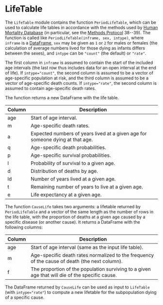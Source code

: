 # LifeTable
The `LifeTable` module contains the function `PeriodLifeTable`, which can be used to calculate life tables in accordance with the methods used by [Human Mortality Database](http://www.mortality.org/) (in particular, see the [Methods Protocol](http://www.mortality.org/Public/Docs/MethodsProtocol.pdf) 38--39). The function is called like `PeriodLifeTable(inframe, sex, intype)`, where `inframe` is a [DataFrame](https://github.com/JuliaStats/DataFrames.jl), `sex` may be given as `1` or `2` for males or females (the calculation of average numbers lived for those dying as infants differs between the sexes), and `intype` can be `"count"` (the default) or `"rate"`.

The first column in `inframe` is assumed to contain the start of the included age intervals (the last row thus includes data for an open interval at the end of life). If `intype="count"`, the second column is assumed to be a vector of age-specific population at risk, and the third column is assumed to be a vector of age-specific death counts. If `intype="rate"`, the second column is assumed to contain age-specific death rates.

The function returns a new DataFrame with the life table.

| Column | Description
| ------ | -----------
| age | Start of age interval.
| m | Age-specific death rates.
| a | Expected numbers of years lived at a given age for someone dying at that age. 
| q | Age-specific death probabilities.
| p | Age-specific survival probabilities.
| l | Probability of survival to a given age.
| d | Distribution of deaths by age.
| ld | Number of years lived at a given age.
| t | Remaining number of years to live at a given age.
| e | Life expectancy at a given age.

The function `CauseLife` takes two arguments: a lifetable returned by `PeriodLifeTable` and a vector of the same length as the number of rows in the life table, with the proportion of deaths at a given age caused by a specific disease (or another cause). It returns a DataFrame with the following columns:


| Column | Description
| ------ | -----------
| age | Start of age interval (same as the input life table).
|m | Age-specific death rates normalized to the frequency of the cause of death (the next column).
|f | The proportion of the population surviving to a given age that will die of the specific cause.

The DataFrame returned by `CauseLife` can be used as input to `LifeTable` (with `intype="rate"`) to compute a new lifetable for the subpopulation dying of a specific cause.
